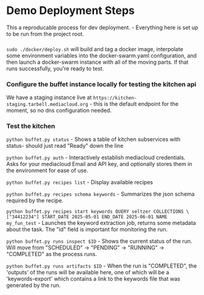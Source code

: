# Demo Deployment Steps
This a reproducable process for dev deployment. - Everything here is set up to be run from the project root.  

###
`sudo ./docker/deploy.sh` will build and tag a docker image, interpolate some environment variables into the docker-swarm.yaml configuration, and then launch a docker-swarm instance with all of the moving parts. If that runs successfully, you're ready to test. 

### Configure the buffet instance locally for testing the kitchen api 
We have a staging instance live at `https://kitchen-staging.tarbell.mediacloud.org` - this is the default endpoint for the moment, so no dns configuration needed. 


### Test the kitchen

`python buffet.py status` - Shows a table of kitchen subservices with status- should just read "Ready" down the line

`python buffet.py auth` - Interactively establish mediacloud credentials. Asks for your mediacloud Email and API key, and optionally stores them in the environment for ease of use. 

`python buffet.py recipes list` - Display available recipes

`python buffet.py recipes schema keywords` - Summarizes the json schema required by the recipe. 

`python buffet.py recipes start keywords QUERY seltzer COLLECTIONS \["34412234"] START_DATE 2025-05-01 END_DATE 2025-06-01 NAME my_fun_test` - Launches the keyword extraction job, returns some metadata about the task. The "id" field is important for monitoring the run.

`python buffet.py runs inspect $ID` - Shows the current status of the run. Will move from "SCHEDULED" -> "PENDING" -> "RUNNING" -> "COMPLETED" as the process runs. 


`python buffet.py runs artifacts $ID`  - When the run is "COMPLETED", the 'outputs' of the runs will be available here, one of which will be a 'keywords-export' which contains a link to the keywords file that was generated by the run. 